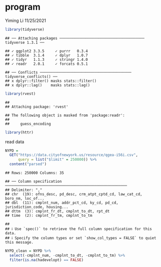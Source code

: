 program
================
Yiming Li
11/25/2021

``` r
library(tidyverse)
```

    ## ── Attaching packages ─────────────────────────────────────── tidyverse 1.3.1 ──

    ## ✓ ggplot2 3.3.5     ✓ purrr   0.3.4
    ## ✓ tibble  3.1.4     ✓ dplyr   1.0.7
    ## ✓ tidyr   1.1.3     ✓ stringr 1.4.0
    ## ✓ readr   2.0.1     ✓ forcats 0.5.1

    ## ── Conflicts ────────────────────────────────────────── tidyverse_conflicts() ──
    ## x dplyr::filter() masks stats::filter()
    ## x dplyr::lag()    masks stats::lag()

``` r
library(rvest)
```

    ## 
    ## Attaching package: 'rvest'

    ## The following object is masked from 'package:readr':
    ## 
    ##     guess_encoding

``` r
library(httr)
```

read data

``` r
NYPD = 
  GET("https://data.cityofnewyork.us/resource/qgea-i56i.csv", 
      query = list("$limit" = 250000)) %>% 
  content("parsed")
```

    ## Rows: 250000 Columns: 35

    ## ── Column specification ────────────────────────────────────────────────────────
    ## Delimiter: ","
    ## chr  (19): ofns_desc, pd_desc, crm_atpt_cptd_cd, law_cat_cd, boro_nm, loc_of...
    ## dbl  (11): cmplnt_num, addr_pct_cd, ky_cd, pd_cd, jurisdiction_code, housing...
    ## dttm  (3): cmplnt_fr_dt, cmplnt_to_dt, rpt_dt
    ## time  (2): cmplnt_fr_tm, cmplnt_to_tm

    ## 
    ## ℹ Use `spec()` to retrieve the full column specification for this data.
    ## ℹ Specify the column types or set `show_col_types = FALSE` to quiet this message.

``` r
NYPD_clean = NYPD %>% 
  select(-cmplnt_num, -cmplnt_to_dt, -cmplnt_to_tm) %>% 
  filter(is.na(hadevelopt) == FALSE)
```
